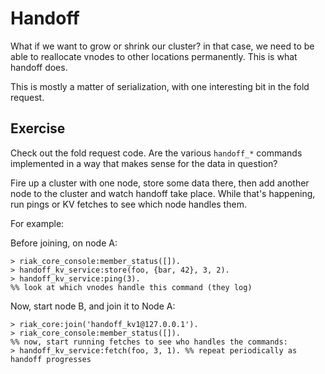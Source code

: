 # Handoff
What if we want to grow or shrink our cluster? in that case, we need to be able
to reallocate vnodes to other locations permanently. This is what handoff does.

This is mostly a matter of serialization, with one interesting bit in the fold
request.

## Exercise
Check out the fold request code. Are the various `handoff_*` commands
implemented in a way that makes sense for the data in question?

Fire up a cluster with one node, store some data there, then add another node
to the cluster and watch handoff take place. While that's happening, run pings
or KV fetches to see which node handles them.

For example:

Before joining, on node A:

    > riak_core_console:member_status([]).
    > handoff_kv_service:store(foo, {bar, 42}, 3, 2).
    > handoff_kv_service:ping(3).
    %% look at which vnodes handle this command (they log)
  
Now, start node B, and join it to Node A:

    > riak_core:join('handoff_kv1@127.0.0.1').
    > riak_core_console:member_status([]).
    %% now, start running fetches to see who handles the commands:
    > handoff_kv_service:fetch(foo, 3, 1). %% repeat periodically as handoff progresses
